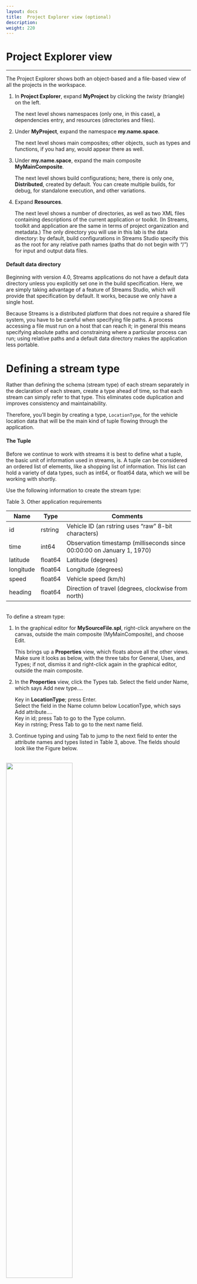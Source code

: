 ```yaml
---
layout: docs
title:  Project Explorer view (optional)
description:
weight: 220
---
```


# Project Explorer view
---
The Project Explorer shows both an object-based and a file-based view of all the projects in the workspace.

1. In **Project Explorer**, expand **MyProject** by clicking the _twisty_ (triangle) on the left.

    The next level shows namespaces (only one, in this case), a dependencies entry, and resources (directories and files).

1. Under **MyProject**, expand the namespace **my.name.space**.

    The next level shows main composites; other objects, such as types and functions, if you had any, would appear there as well.

1. Under **my.name.space**, expand the main composite **MyMainComposite**.

    The next level shows build configurations; here, there is only one, **Distributed**, created by default. You can create multiple builds, for debug, for standalone execution, and other variations.

1. Expand **Resources**.

    The next level shows a number of directories, as well as two XML files containing descriptions of the current application or toolkit. (In Streams, toolkit and application are the same in terms of project organization and metadata.) The only directory you will use in this lab is the data directory: by default, build configurations in Streams Studio specify this as the root for any relative path names (paths that do not begin with “/”) for input and output data files.

<div class="alert alert-info" role="alert">
<h4>Default data directory</h4>
Beginning with version 4.0, Streams applications do not have a default data directory unless you explicitly set one in the build specification. Here, we are simply taking advantage of a feature of Streams Studio, which will provide that specification by default. It works, because we only have a single host.<br>

Because Streams is a distributed platform that does not require a shared file system, you have to be careful when specifying file paths. A process accessing a file must run on a host that can reach it; in general this means specifying absolute paths and constraining where a particular process can run; using relative paths and a default data directory makes the application less portable.
</div>

# Defining a stream type

Rather than defining the schema (stream type) of each stream separately in the declaration of each stream, create a type ahead of time, so that each stream can simply refer to that type. This eliminates code duplication and improves consistency and maintainability.

Therefore, you’ll begin by creating a type, `LocationType`, for the vehicle location data that will be the main kind of tuple flowing through the application.

<div class="alert alert-info" role="alert">
<h4>The Tuple</h4>
Before we continue to work with streams it is best to define what a tuple, the basic unit of information used in streams, is. A tuple can be considered an ordered list of elements, like a shopping list of information. This list can hold a variety of data types, such as int64, or float64 data, which we will be working with shortly.
</div>

Use the following information to create the stream type:


Table 3. Other application requirements

| Name | Type | Comments |
|------|------|----------|
| id | rstring | Vehicle ID (an rstring uses “raw” 8-bit characters) |
| time | int64 | Observation timestamp (milliseconds since 00:00:00 on January 1, 1970)|
| latitude | float64 | Latitude (degrees) |
| longitude | float64 | Longitude (degrees) |
| speed | float64 | Vehicle speed (km/h) |
| heading | float64 | Direction of travel (degrees, clockwise from north) |

<br>To define a stream type:

1. In the graphical editor for **MySourceFile.spl**, right-click anywhere on the canvas, outside the main composite (MyMainComposite), and choose Edit.

    This brings up a **Properties** view, which floats above all the other views. Make sure it looks as below, with the three tabs for General, Uses, and Types; if not, dismiss it and right-click again in the graphical editor, outside the main composite.

1. In the **Properties** view, click the Types tab.
Select the field under Name, which says Add new type….

    Key in **LocationType**; press Enter.<br>Select the field in the Name column below LocationType, which says Add attribute….<br>Key in id; press Tab to go to the Type column.<br> Key in rstring; Press Tab to go to the next name field.

3. Continue typing and using Tab to jump to the next field to enter the attribute names and types listed in Table 3, above. The fields should look like the Figure below.

<br><img width="60%" src="/tutorials/images/Lab1/2.JPG"/>

  Leave the Properties view open. 
  
  Note: The floating properties view may obscure other views, an alternative is to use the properties tab in the view at the bottom of the perspective.

<div class="alert alert-info" role="alert">
<h4>Content Assist</h4>
In the Type column, use Ctrl+Space to get a list of available types. Begin typing (for example, “r” for rstring) to narrow down the list; when the type you want is selected, press Enter to assign it to the field. This reduces keyboard effort as well as the probability of errors.
</div>

## Check your results
The tuple type LocationType is now available for use as a stream type in any main composite within the namespace my.name.space.

 {% include nextPageFinder.html context=page.url %}
 
